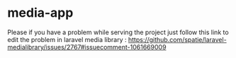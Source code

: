 # media-app
Please if you have a problem while serving the project just follow this link to edit the problem in laravel media library : https://github.com/spatie/laravel-medialibrary/issues/2767#issuecomment-1061669009